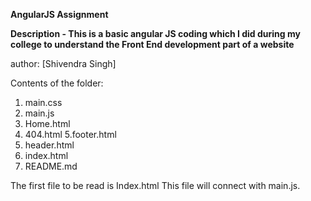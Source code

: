 __AngularJS Assignment__

__Description - This is a basic angular JS coding which I did during my college to understand the Front End development part of a website__


author: [Shivendra Singh]

Contents of the folder:

1. main.css
2. main.js
3. Home.html
4. 404.html
5.footer.html
6. header.html
7. index.html
8. README.md

The first file to be read is Index.html
This file will connect with main.js.
